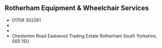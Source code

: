 
## Rotherham Equipment & Wheelchair Services 

- <i class="fa fa-phone"></i> 01709 302261
- <i class="fa fa-envelope"></i> <a href="mailto:"></a>
- <i class="fa fa-home"></i> []()
- <i class="fa fa-building"></i> Chesterton Road Eastwood Trading Estate   Rotherham South Yorkshire, S65 1SU
